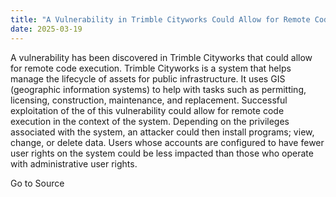 ```yaml
---
title: "A Vulnerability in Trimble Cityworks Could Allow for Remote Code Execution"
date: 2025-03-19
---
```


A vulnerability has been discovered in Trimble Cityworks that could allow for remote code execution. Trimble Cityworks is a system that helps manage the lifecycle of assets for public infrastructure. It uses GIS (geographic information systems) to help with tasks such as permitting, licensing, construction, maintenance, and replacement. Successful exploitation of the of this vulnerability could allow for remote code execution in the context of the system. Depending on the privileges associated with the system, an attacker could then install programs; view, change, or delete data. Users whose accounts are configured to have fewer user rights on the system could be less impacted than those who operate with administrative user rights.

Go to Source
